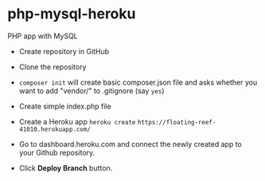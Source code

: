 # php-mysql-heroku
PHP app with MySQL

- Create repository in GitHub

- Clone the repository

- ```composer init``` will create basic composer.json file and asks whether you want to add "vendor/" to .gitignore (say ```yes```)

- Create simple index.php file

- Create a Heroku app ```heroku create```
```https://floating-reef-41010.herokuapp.com/```

- Go to dashboard.heroku.com and connect the newly created app to your Github repository.

- Click **Deploy Branch** button.
